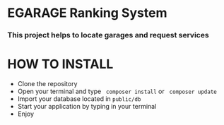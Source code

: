 # EGARAGE Ranking System
### This project helps to locate garages and request services
# HOW TO INSTALL 
- Clone the repository
- Open your terminal and type ` composer install` or ` composer update`
- Import your database located in `public/db`
- Start your application by typing in your terminal
- Enjoy
